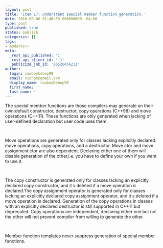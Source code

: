 ```yaml
---
layout: post
title: 'Item 17: Understand special member function generation.'
date: 2016-09-06 01:46:53.000000000 -04:00
type: post
published: true
status: publish
categories: []
tags:
- modernc++
meta:
  _rest_api_published: '1'
  _rest_api_client_id: '-1'
  _publicize_job_id: '26526456211'
author:
  login: cowboybebop98
  email: xiongm@gmail.com
  display_name: cowboybebop98
  first_name: ''
  last_name: ''
---
```


The special member functions are those compilers may generate on their own:default constructor, destructor, copy operations  (C++98) and move operations (C++11). These functions are only generated when lacking of user-defined declaration but user code uses them.

&nbsp;

Move operations are generated only for classes lacking explicitly declared. move operations, copy operations, and a destructor. Move ctor and move assignment ctor are also dependent. Declaring either one of them will disable generation of the other,i.e. you have to define your own if you want to use it.

&nbsp;

The copy constructor is generated only for classes lacking an explicitly declared copy constructor, and it s deleted if a move operation is declared.The copy assignment operator is generated only for classes lacking an explicitly declared copy assignment operator, and it s deleted if a move operation is declared. Generation of the copy operations in classes with an explicitly declared destructor is still supported in C++11 but deprecated. Copy operations are independent, declaring either one but not the other will not prevent compiler from willing to generate the other.

&nbsp;

Member function templates never suppress generation of special member functions.

